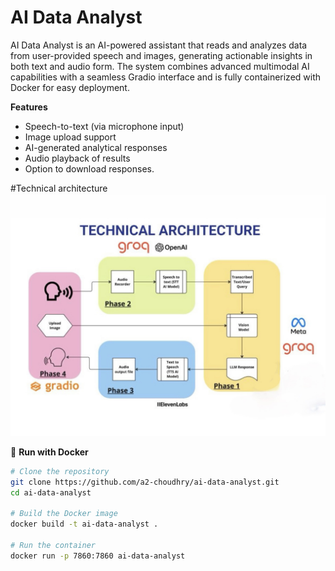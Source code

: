 # AI Data Analyst

AI Data Analyst is an AI-powered assistant that reads and analyzes data from user-provided speech and images, generating actionable insights in both text and audio form. The system combines advanced multimodal AI capabilities with a seamless Gradio interface and is fully containerized with Docker for easy deployment.

**Features**

- Speech-to-text (via microphone input)
- Image upload support
- AI-generated analytical responses
- Audio playback of results
- Option to download responses.

#Technical architecture
![image alt](https://github.com/a2-choudhry/ai-data-analyst/blob/f388699698289107d3a93d1d5e1214688a94d5ad/diagram.JPG)

🐳 **Run with Docker**

```bash
# Clone the repository
git clone https://github.com/a2-choudhry/ai-data-analyst.git
cd ai-data-analyst

# Build the Docker image
docker build -t ai-data-analyst .

# Run the container
docker run -p 7860:7860 ai-data-analyst


